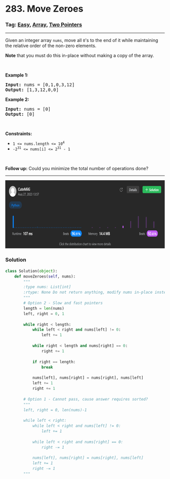 # 283. Move Zeroes
### Tag: [Easy](https://github.com/TheOnlyMiki/LeetCode-For-Fun/tree/main#easy-level), [Array](https://github.com/TheOnlyMiki/LeetCode-For-Fun/tree/main#array), [Two Pointers](https://github.com/TheOnlyMiki/LeetCode-For-Fun/tree/main#two-pointers)
---
<div class="px-5 pt-4"><div class="flex"></div><div class="xFUwe" data-track-load="description_content"><p>Given an integer array <code>nums</code>, move all <code>0</code>'s to the end of it while maintaining the relative order of the non-zero elements.</p>

<p><strong>Note</strong> that you must do this in-place without making a copy of the array.</p>

<p>&nbsp;</p>
<p><strong class="example">Example 1:</strong></p>
<pre><strong>Input:</strong> nums = [0,1,0,3,12]
<strong>Output:</strong> [1,3,12,0,0]
</pre><p><strong class="example">Example 2:</strong></p>
<pre><strong>Input:</strong> nums = [0]
<strong>Output:</strong> [0]
</pre>
<p>&nbsp;</p>
<p><strong>Constraints:</strong></p>

<ul>
	<li><code>1 &lt;= nums.length &lt;= 10<sup>4</sup></code></li>
	<li><code>-2<sup>31</sup> &lt;= nums[i] &lt;= 2<sup>31</sup> - 1</code></li>
</ul>

<p>&nbsp;</p>
<strong>Follow up:</strong> Could you minimize the total number of operations done?</div></div>

---
<img src="Submit.png" width="700" height="215" />

### Solution

```python
class Solution(object):
    def moveZeroes(self, nums):
        """
        :type nums: List[int]
        :rtype: None Do not return anything, modify nums in-place instead.
        """
        # Option 2 - Slow and fast pointers
        length = len(nums)
        left, right = 0, 1

        while right < length:
            while left < right and nums[left] != 0:
                left += 1

            while right < length and nums[right] == 0:
                right += 1

            if right == length:
                break

            nums[left], nums[right] = nums[right], nums[left]
            left += 1
            right += 1

        # Option 1 - Cannot pass, cause answer requires sorted?
        """
        left, right = 0, len(nums)-1

        while left < right:
            while left < right and nums[left] != 0:
                left += 1

            while left < right and nums[right] == 0:
                right -= 1

            nums[left], nums[right] = nums[right], nums[left]
            left += 1
            right -= 1
        """
```
